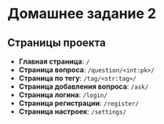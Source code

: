 # Домашнее задание 2
## Страницы проекта

- **Главная страница**: `/`
- **Страница вопроса**: `/question/<int:pk>/`
- **Страница по тегу**: `/tag/<str:tag>/`
- **Страница добавления вопроса**: `/ask/`
- **Страница логина**: `/login/`
- **Страница регистрации**: `/register/`
- **Страница настроек**: `/settings/`
